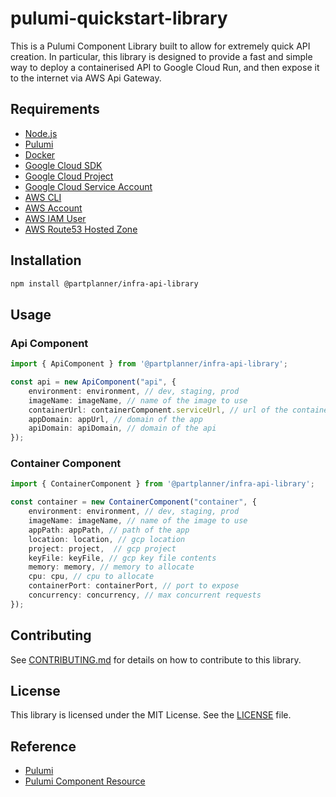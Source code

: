 # pulumi-quickstart-library
This is a Pulumi Component Library built to allow for extremely quick API creation. 
In particular, this library is designed to provide a fast and simple way to deploy a containerised API to Google Cloud Run,
and then expose it to the internet via AWS Api Gateway.

## Requirements
* [Node.js](https://nodejs.org/en/download/)
* [Pulumi](https://www.pulumi.com/docs/get-started/install/)
* [Docker](https://docs.docker.com/get-docker/)
* [Google Cloud SDK](https://cloud.google.com/sdk/docs/install)
* [Google Cloud Project](https://cloud.google.com/resource-manager/docs/creating-managing-projects)
* [Google Cloud Service Account](https://cloud.google.com/iam/docs/creating-managing-service-accounts)
* [AWS CLI](https://docs.aws.amazon.com/cli/latest/userguide/install-cliv2.html)
* [AWS Account](https://aws.amazon.com/premiumsupport/knowledge-center/create-and-activate-aws-account/)
* [AWS IAM User](https://docs.aws.amazon.com/IAM/latest/UserGuide/id_users_create.html)
* [AWS Route53 Hosted Zone](https://docs.aws.amazon.com/Route53/latest/DeveloperGuide/CreatingHostedZone.html)

## Installation
```bash
npm install @partplanner/infra-api-library
```

## Usage
### Api Component
```typescript
import { ApiComponent } from '@partplanner/infra-api-library';

const api = new ApiComponent("api", {
    environment: environment, // dev, staging, prod
    imageName: imageName, // name of the image to use
    containerUrl: containerComponent.serviceUrl, // url of the container
    appDomain: appUrl, // domain of the app
    apiDomain: apiDomain, // domain of the api
});
```

### Container Component
```typescript
import { ContainerComponent } from '@partplanner/infra-api-library';

const container = new ContainerComponent("container", {
    environment: environment, // dev, staging, prod
    imageName: imageName, // name of the image to use
    appPath: appPath, // path of the app
    location: location, // gcp location
    project: project,  // gcp project
    keyFile: keyFile, // gcp key file contents
    memory: memory, // memory to allocate
    cpu: cpu, // cpu to allocate
    containerPort: containerPort, // port to expose
    concurrency: concurrency, // max concurrent requests
});
```

## Contributing
See [CONTRIBUTING.md](CONTRIBUTING.md) for details on how to contribute to this library.

## License
This library is licensed under the MIT License. See the [LICENSE](LICENSE) file.

## Reference
* [Pulumi](https://www.pulumi.com/)
* [Pulumi Component Resource](https://www.pulumi.com/docs/intro/concepts/programming-model/#component-resources)